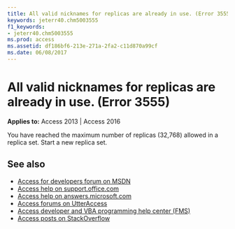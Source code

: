 ```yaml
---
title: All valid nicknames for replicas are already in use. (Error 3555)
keywords: jeterr40.chm5003555
f1_keywords:
- jeterr40.chm5003555
ms.prod: access
ms.assetid: df186bf6-213e-271a-2fa2-c11d870a99cf
ms.date: 06/08/2017
---
```



# All valid nicknames for replicas are already in use. (Error 3555)

  

**Applies to:** Access 2013 | Access 2016

You have reached the maximum number of replicas (32,768) allowed in a replica set. Start a new replica set.

## See also

- [Access for developers forum on MSDN](https://social.msdn.microsoft.com/Forums/office/en-US/home?forum=accessdev)
- [Access help on support.office.com](https://support.office.com/search/results?query=Access)
- [Access help on answers.microsoft.com](https://answers.microsoft.com/en-us/msoffice/forum?page=1&;tab=question&;status=all&;auth=1)
- [Access forums on UtterAccess](http://www.utteraccess.com/forum/index.php?act=idx)
- [Access developer and VBA programming help center (FMS)](http://www.fmsinc.com/MicrosoftAccess/developer/)
- [Access posts on StackOverflow](https://stackoverflow.com/questions/tagged/ms-access)
